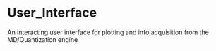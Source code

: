 # User_Interface
An interacting user interface for plotting and info acquisition from the MD/Quantization engine
